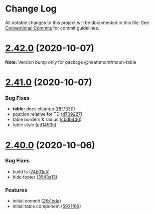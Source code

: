 # Change Log

All notable changes to this project will be documented in this file.
See [Conventional Commits](https://conventionalcommits.org) for commit guidelines.

# [2.42.0](https://github.com/coingaming/sportsbet-design/compare/v2.41.0...v2.42.0) (2020-10-07)

**Note:** Version bump only for package @heathmont/moon-table





# [2.41.0](https://github.com/coingaming/sportsbet-design/compare/v2.40.0...v2.41.0) (2020-10-07)


### Bug Fixes

* **table:** docs cleanup ([f8f7330](https://github.com/coingaming/sportsbet-design/commit/f8f7330848c341374476d919f37065d10f71890a))
* position relative fot TD ([d709227](https://github.com/coingaming/sportsbet-design/commit/d709227a39b637e202b6d740725f6d3ddf8b2b74))
* table borders & radius ([cbdb4d0](https://github.com/coingaming/sportsbet-design/commit/cbdb4d0f264fd9c55a892d77bcd3b9c172e40757))
* table style ([ed1493e](https://github.com/coingaming/sportsbet-design/commit/ed1493e564c2015cfaa9b19be74344371df1bf33))





# [2.40.0](https://github.com/coingaming/sportsbet-design/compare/v2.39.0...v2.40.0) (2020-10-06)


### Bug Fixes

* build ts ([74b01c5](https://github.com/coingaming/sportsbet-design/commit/74b01c57f174ccef5c7d7b1425051d508b091314))
* hide footer ([3543a13](https://github.com/coingaming/sportsbet-design/commit/3543a13fc504d18e5a9704700c6b8600a8433d53))


### Features

* initial commit ([2fb1bde](https://github.com/coingaming/sportsbet-design/commit/2fb1bdefb5049cb42b704eac313ed56de48660df))
* initial table component ([5931f69](https://github.com/coingaming/sportsbet-design/commit/5931f6935d18a8db8c30ac022df5e70585b75c43))
